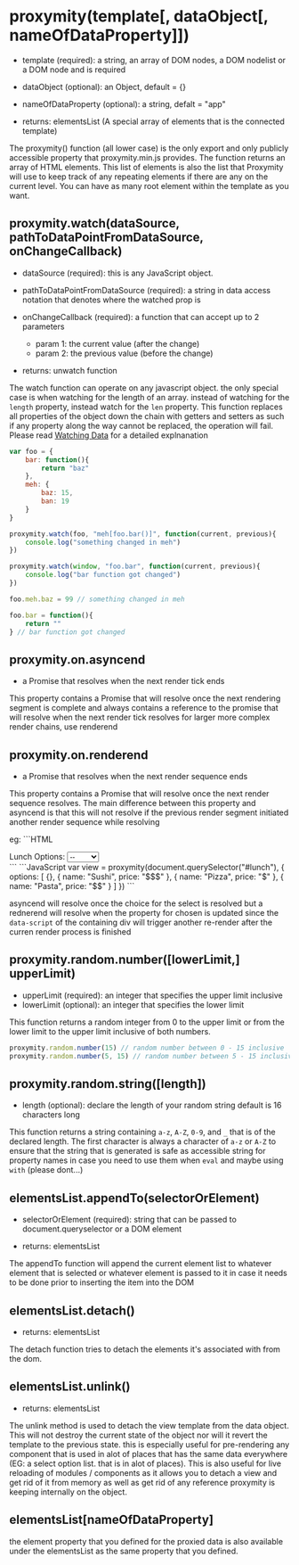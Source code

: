 # proxymity(template[, dataObject[, nameOfDataProperty]])
- template (required): a string, an array of DOM nodes, a DOM nodelist or a DOM node and is required
- dataObject (optional): an Object, default = {}
- nameOfDataProperty (optional): a string, defalt = "app"

- returns: elementsList (A special array of elements that is the connected template)

The proxymity() function (all lower case) is the only export and only publicly accessible property that proxymity.min.js provides. The function returns an array of HTML elements. This list of elements is also the list that Proxymity will use to keep track of any repeating elements if there are any on the current level. You can have as many root element within the template as you want.

## proxymity.watch(dataSource, pathToDataPointFromDataSource, onChangeCallback)
- dataSource (required): this is any JavaScript object.
- pathToDataPointFromDataSource (required): a string in data access notation that denotes where the watched prop is
- onChangeCallback (required): a function that can accept up to 2 parameters
 	- param 1: the current value (after the change)
	- param 2: the previous value (before the change)

- returns: unwatch function

The watch function can operate on any javascript object. the only special case is when watching for the length of an array. instead of watching for the `length` property, instead watch for the `len` property. This function replaces all properties of the object down the chain with getters and setters as such if any property along the way cannot be replaced, the operation will fail. Please read [Watching Data](watch.md) for a detailed explnanation

```JavaScript
var foo = {
	bar: function(){
		return "baz"
	},
	meh: {
		baz: 15,
		ban: 19
	}
}

proxymity.watch(foo, "meh[foo.bar()]", function(current, previous){
	console.log("something changed in meh")
})

proxymity.watch(window, "foo.bar", function(current, previous){
	console.log("bar function got changed")
})

foo.meh.baz = 99 // something changed in meh

foo.bar = function(){
	return ""
} // bar function got changed

```

## proxymity.on.asyncend
- a Promise that resolves when the next render tick ends

This property contains a Promise that will resolve once the next rendering segment is complete and always contains a reference to the promise that will resolve when the next render tick resolves for larger more complex render chains, use renderend

## proxymity.on.renderend
- a Promise that resolves when the next render sequence ends

This property contains a Promise that will resolve once the next render sequence resolves. The main difference between this property and asyncend is that this will not resolve if the previous render segment initiated another render sequence while resolving

eg: ```HTML
<div id="lunch" data-script="{:this.app.chosen = this.app.options[this.app.lunch]:}|{lunch}|">
	Lunch Options:
	<select name="lunch" onchange="this.app.lunch = this.value" data-init="{:this.value = 0:}" data-value="{:this.app.lunch:}|{lunch}|">
		<option value="0">--</option>
		<option value="1">Sushi</option>
		<option value="2">Pizza</option>
		<option value="3">Pasta</option>
	</select>
</div>
```
```JavaScript
var view = proxymity(document.querySelector("#lunch"), {
	options: [
		{},
		{
			name: "Sushi",
			price: "$$$"
		},
		{
			name: "Pizza",
			price: "$"
		},
		{
			name: "Pasta",
			price: "$$"
		}
	]
})
```

asyncend will resolve once the choice for the select is resolved but a rednerend will resolve when the property for chosen is updated since the `data-script` of the containing div will trigger another re-render after the curren render process is finished

## proxymity.random.number([lowerLimit,] upperLimit)
- upperLimit (required): an integer that specifies the upper limit inclusive
- lowerLimit (optional): an integer that specifies the lower limit

This function returns a random integer from 0 to the upper limit or from the lower limit to the upper limit inclusive of both numbers.

```JavaScript
proxymity.random.number(15) // random number between 0 - 15 inclusive
proxymity.random.number(5, 15) // random number between 5 - 15 inclusive
```

## proxymity.random.string([length])
- length (optional): declare the length of your random string default is 16 characters long

This function returns a string containing `a-z`, `A-Z`, `0-9`, and `_` that is of the declared length. The first character is always a character of `a-z` or `A-Z` to ensure that the string that is generated is safe as accessible string for property names in case you need to use them when `eval` and maybe using `with` (please dont...)

## elementsList.appendTo(selectorOrElement)
- selectorOrElement (required): string that can be passed to document.queryselector or a DOM element

- returns: elementsList

The appendTo function will append the current element list to whatever element that is selected or whatever element is passed to it in case it needs to be done prior to inserting the item into the DOM

## elementsList.detach()
- returns: elementsList

The detach function tries to detach the elements it's associated with from the dom.

## elementsList.unlink()
- returns: elementsList

The unlink method is used to detach the view template from the data object. This will not destroy the current state of the object nor will it revert the template to the previous state. this is especially useful for pre-rendering any component that is used in alot of places that has the same data everywhere (EG: a select option list. that is in alot of places). This is also useful for live reloading of modules / components as it allows you to detach a view and get rid of it from memory as well as get rid of any reference proxymity is keeping internally on the object.

## elementsList[nameOfDataProperty]
the element property that you defined for the proxied data is also available under the elementsList as the same property that you defined.
